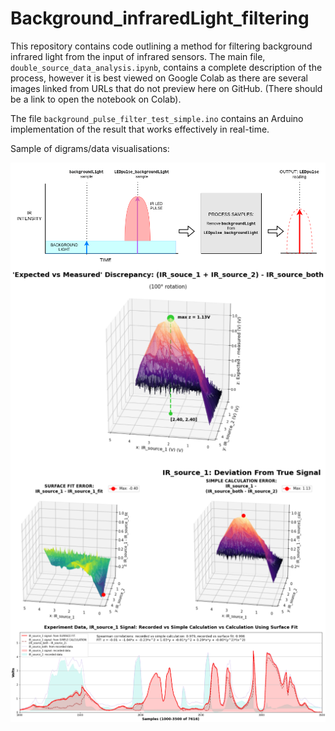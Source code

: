 # Background_infraredLight_filtering
This repository contains code outlining a method for filtering background infrared light from the input of infrared sensors. The main file, `double_source_data_analysis.ipynb`, contains a complete description of the process, however it is best viewed on Google Colab as there are several images linked from URLs that do not preview here on GitHub. (There should be a link to open the notebook on Colab). 

The file `background_pulse_filter_test_simple.ino` contains an Arduino implementation of the result that works effectively in real-time.

Sample of digrams/data visualisations:

<img align="middle" src="basic_IR_filter_process.png" alt="drawing1" width="700"/>

<img align="middle" src="expected_vs_measured_peak.png" alt="drawing1" width="700"/>

<img align="middle" src="IR_source_1_deviation.png" alt="drawing1" width="700"/>

<img align="middle" src="final_line_plot.png" alt="drawing1" width="700"/>
